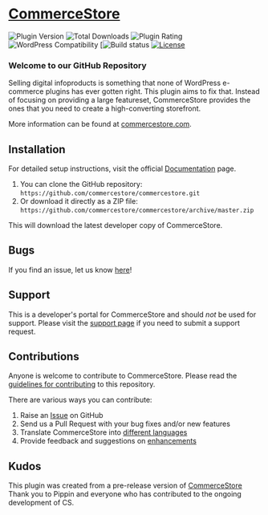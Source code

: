 # [CommerceStore](https://commercestore.com) #

![Plugin Version](https://img.shields.io/wordpress/plugin/v/commercestore.svg?maxAge=2592000) ![Total Downloads](https://img.shields.io/wordpress/plugin/dt/commercestore.svg?maxAge=2592000) ![Plugin Rating](https://img.shields.io/wordpress/plugin/r/commercestore.svg?maxAge=2592000) ![WordPress Compatibility](https://img.shields.io/wordpress/v/commercestore.svg?maxAge=2592000) [![Build status](https://buildkite.com/intellispire/commercestore-build?branch=develop) [![License](https://img.shields.io/badge/license-GPL--2.0%2B-red.svg)](https://github.com/intellispire/commercestore/blob/master/license.txt)

### Welcome to our GitHub Repository

Selling digital infoproducts is something that none of WordPress e-commerce plugins has ever gotten right. This plugin aims to fix that. Instead of focusing on providing a large featureset, CommerceStore provides the ones that you need to create a high-converting storefront.

More information can be found at [commercestore.com](https://commercestore.com/).

## Installation ##

For detailed setup instructions, visit the official [Documentation](https://commercestore.com/documentation/) page.

1. You can clone the GitHub repository: `https://github.com/commercestore/commercestore.git`
2. Or download it directly as a ZIP file: `https://github.com/commercestore/commercestore/archive/master.zip`

This will download the latest developer copy of CommerceStore.

## Bugs ##
If you find an issue, let us know [here](https://github.com/intellispire/commercestore/issues?state=open)!

## Support ##
This is a developer's portal for CommerceStore and should _not_ be used for support. Please visit the [support page](https://commercestore.com/support) if you need to submit a support request.

## Contributions ##
Anyone is welcome to contribute to CommerceStore. Please read the [guidelines for contributing](https://github.com/intellispire/commercestore/blob/master/CONTRIBUTING.md) to this repository.

There are various ways you can contribute:

1. Raise an [Issue](https://github.com/intellispire/commercestore/issues) on GitHub
2. Send us a Pull Request with your bug fixes and/or new features
3. Translate CommerceStore into [different languages](http://docs.commercestore.com/article/1023-translating-commercestore)
4. Provide feedback and suggestions on [enhancements](https://github.com/intellispire/commercestore/issues?direction=desc&labels=Enhancement&page=1&sort=created&state=open)

## Kudos ##
This plugin was created from a pre-release version of [CommerceStore](https://commercestore.com) Thank you to Pippin and everyone who has contributed to the ongoing development of CS.
